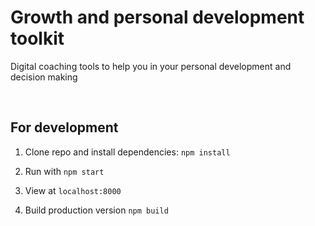 # Growth and personal development toolkit

Digital coaching tools to help you in your personal development and decision making

&nbsp;

## For development

1. Clone repo and install dependencies: `npm install`

2. Run with `npm start`

3. View at `localhost:8000`

4. Build production version `npm build`